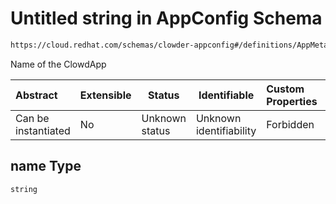 # Untitled string in AppConfig Schema

```txt
https://cloud.redhat.com/schemas/clowder-appconfig#/definitions/AppMetadata/properties/name
```

Name of the ClowdApp


| Abstract            | Extensible | Status         | Identifiable            | Custom Properties | Additional Properties | Access Restrictions | Defined In                                                    |
| :------------------ | ---------- | -------------- | ----------------------- | :---------------- | --------------------- | ------------------- | ------------------------------------------------------------- |
| Can be instantiated | No         | Unknown status | Unknown identifiability | Forbidden         | Allowed               | none                | [schema.json\*](../../out/schema.json "open original schema") |

## name Type

`string`
